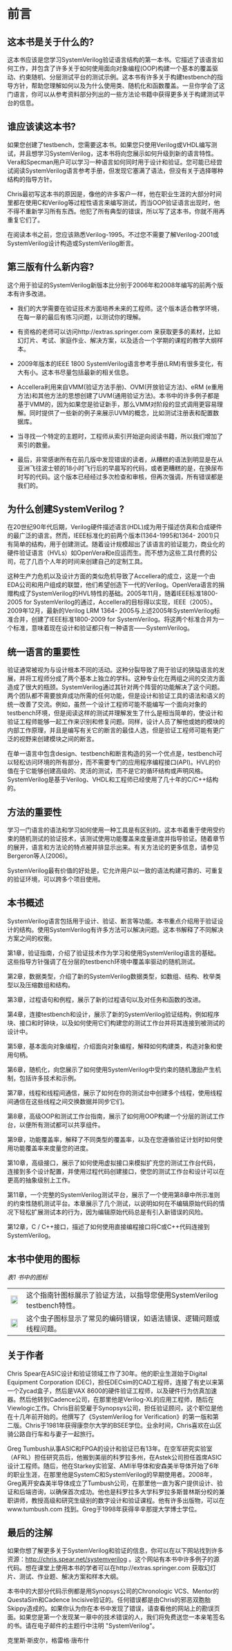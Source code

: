 # 前言

## 这本书是关于什么的?

这本书应该是您学习SystemVerilog验证语言结构的第一本书。它描述了该语言如何工作，并包含了许多关于如何使用面向对象编程(OOP)构建一个基本的覆盖驱动、约束随机、分层测试平台的测试示例。这本书有许多关于构建testbench的指导方针，帮助您理解如何以及为什么使用类、随机化和函数覆盖。一旦你学会了这门语言，你可以从参考资料部分列出的一些方法论书籍中获得更多关于构建测试平台的信息。

## 谁应该读这本书?

如果您创建了testbench，您需要这本书。如果您只使用Verilog或VHDL编写测试，并且想学习SystemVerilog，这本书将向您展示如何升级到新的语言特性。Vera和Specman用户可以学习一种语言如何同时用于设计和验证。您可能已经尝试阅读SystemVerilog语言参考手册，但发现它塞满了语法，但没有关于选择哪种结构的指导方针。

Chris最初写这本书的原因是，像他的许多客户一样，他在职业生涯的大部分时间里都在使用C和Verilog等过程性语言来编写测试，而当OOP验证语言出现时，他不得不重新学习所有东西。他犯了所有典型的错误，所以写了这本书，你就不用再重复它们了。

在阅读本书之前，您应该熟悉Verilog-1995。不过您不需要了解Verilog-2001或SystemVerilog设计构造或SystemVerilog断言。

## 第三版有什么新内容?

这个用于验证的SystemVerilog新版本比分别于2006年和2008年编写的前两个版本有许多改进。

-   我们的大学需要在验证技术方面培养未来的工程师。这个版本适合教学环境，在每一章的最后有练习问题，以测试你的理解。

-   有资格的老师可以访问http://extras.springer.com 来获取更多的素材，比如幻灯片、考试、家庭作业、解决方案，以及适合一个学期的课程的教学大纲样本。

-   2009年版本的IEEE 1800 SystemVerilog语言参考手册(LRM)有很多变化，有大有小。这本书尽量包括最新的相关信息。

-   Accellera利用来自VMM(验证方法手册)、OVM(开放验证方法)、eRM (e重用方法)和其他方法的思想创建了UVM(通用验证方法)。本书中的许多例子都是基于VMM的，因为如果您是验证新手，那么VMM对阶段的显式调用更容易理解。同时提供了一些新的例子来展示UVM的概念，比如测试注册表和配置数据库。

-   当寻找一个特定的主题时，工程师从索引开始逆向阅读书籍，所以我们增加了索引的数量。

-   最后，非常感谢所有在前几版中发现错误的读者，从糟糕的语法到明显是在从亚洲飞往波士顿的18小时飞行后的早晨写的代码，或者更糟糕的是，在换尿布时写的代码。这个版本已经经过多次检查和审核，但再次强调，所有错误都是我们的。

## 为什么创建SystemVerilog ?

在20世纪90年代后期，Verilog硬件描述语言(HDL)成为用于描述仿真和合成硬件的最广泛的语言。然而，IEEE标准化的前两个版本(1364-1995和1364- 2001)只有简单的结构，用于创建测试。随着设计规模超出了该语言的验证能力，商业化的硬件验证语言（HVLs）如OpenVera和e应运而生。而不想为这些工具付费的公司，花了几百个人年的时间来创建自己的定制工具。

这种生产力危机以及设计方面的类似危机导致了Accellera的成立，这是一个由EDA公司和用户组成的联盟，他们希望创造下一代的Verilog。OpenVera语言的捐赠构成了SystemVerilog的HVL特性的基础。2005年11月，随着IEEE标准1800-2005 for SystemVerilog的通过，Accellera的目标得以实现，IEEE（2005）。2009年12月，最新的Verilog LRM 1364- 2005与上述2005年SystemVerilog标准合并，创建了IEEE标准1800-2009 for SystemVerilog。将这两个标准合并为一个标准，意味着现在设计和验证都只有一种语言——SystemVerilog。

## 统一语言的重要性

验证通常被视为与设计根本不同的活动。这种分裂导致了用于验证的狭隘语言的发展，并将工程师分成了两个基本上独立的学科。这种专业化在两组之间的交流方面造成了很大的瓶颈。SystemVerilog通过其针对两个阵营的功能解决了这个问题。两个团队都不需要放弃成功所需的任何功能，但是设计和验证工具的语法和语义的统一改善了交流。例如，虽然一个设计工程师可能不能编写一个面向对象的testbench环境，但是阅读这样的测试并理解发生了什么是相当简单的，使设计和验证工程师能够一起工作来识别和修复问题。同样，设计人员了解他或她的模块的内部工作原理，并且是编写有关它的断言的最佳人选，但是验证工程师可能有更广泛的视野来创建模块之间的断言。

在单一语言中包含design、testbench和断言构造的另一个优点是，testbench可以轻松访问环境的所有部分，而不需要专门的应用程序编程接口(API)。HVL的价值在于它能够创建高级的、灵活的测试，而不是它的循环结构或声明风格。SystemVerilog是基于Verilog、VHDL和工程师已经使用了几十年的C/C++结构的。

## 方法的重要性

学习一门语言的语法和学习如何使用一种工具是有区别的。这本书着重于使用受约束的随机测试的验证技术，该测试使用功能覆盖来度量进度并指导验证。随着章节的展开，语言和方法论的特点被并排显示出来。有关方法论的更多信息，请参见Bergeron等人(2006)。

SystemVerilog最有价值的好处是，它允许用户以一致的语法构建可靠的、可重复的验证环境，可以跨多个项目使用。

## 本书概述

SystemVerilog语言包括用于设计、验证、断言等功能。本书重点介绍用于验证设计的结构。使用SystemVerilog有许多方法可以解决问题。这本书解释了不同解决方案之间的权衡。

第1章，验证指南，介绍了验证技术作为学习和使用SystemVerilog语言的基础。这些指导方针强调了在分层的testbench环境中覆盖率驱动的随机测试。

第2章，数据类型，介绍了新的SystemVerilog数据类型，如数组、结构、枚举类型以及压缩数组和结构。

第3章，过程语句和例程，展示了新的过程语句以及对任务和函数的改进。

第4章，连接testbench和设计，展示了新的SystemVerilog验证结构，例如程序块、接口和时钟块，以及如何使用它们构建您的测试工作台并将其连接到被测试的设计中。

第5章，基本面向对象编程，介绍面向对象编程，解释如何构建类，构造对象和使用句柄。

第6章，随机化，向您展示了如何使用SystemVerilog中受约束的随机激励产生机制，包括许多技术和示例。

第7章，线程和线程间通信，展示了如何在你的测试台中创建多个线程，使用线程间通信在这些线程之间交换数据并同步它们。

第8章，高级OOP和测试工作台指南，展示了如何用OOP构建一个分层的测试工作台，以便所有测试都可以共享组件。

第9章，功能覆盖率，解释了不同类型的覆盖率，以及在您遵循验证计划时如何使用功能覆盖率来度量您的进度。

第10章，高级接口，展示了如何使用虚拟接口来模拟扩充您的测试工作台代码，连接到多个设计配置，并使用过程代码创建接口，使您的测试工作台和设计可以在更高的抽象级别上工作。

第11章，一个完整的SystemVerilog测试平台，展示了一个使用第8章中所示准则的约束性随机测试平台。本章展示了几个测试，以说明如何在不编辑原始代码的情况下轻松扩展测试本的行为，因为编辑原始代码总是有引入新错误的风险。

第12章，C / C++接口，描述了如何使用直接编程接口将C或C++代码连接到SystemVerilog。

## 本书中使用的图标

*表1 书中的图标*

<table>
<tbody><tr>
  <td align="left"><img src="..\media\ch0_image1.png"width="90%"></td>
  <td align="left">这个指南针图标展示了验证方法，以指导您使用SystemVerilog testbench特性。
</td>
</tr>
<tr>
  <td align="left"><img src="..\media\ch0_image2.png" width="90%"/></td>
  <td align="left">这个虫子图标显示了常见的编码错误，如语法错误、逻辑问题或线程问题。
</td>
</tr>
</tbody></table>


## 关于作者

Chris Spear在ASIC设计和验证领域工作了30年。他的职业生涯始于Digital Equipment Corporation (DEC)，担任DECsim的CAD工程师，连接了有史以来第一个Zycad盒子，然后是VAX 8600的硬件验证工程师，以及硬件行为仿真加速器。然后他转到Cadence公司，在那里他是Verilog-XL的应用工程师，随后在Viewlogic工作。Chris目前受雇于Synopsys公司，担任验证顾问，这个职位是他在十几年前开始的。他撰写了《SystemVerilog for Verification》的第一版和第二版。Chris于1981年获得康奈尔大学的BSEE学位。业余时间，Chris喜欢在山区骑公路自行车和与妻子一起旅行。

Greg Tumbush从事ASIC和FPGA的设计和验证已有13年。在空军研究实验室（AFRL）担任研究员后，他搬到美丽的科罗拉多州，在Astek公司担任首席ASIC设计工程师。随后，他在Starkey实验室、AMI半导体和安森美半导体开始了6年的职业生涯，在那里他是SystemC和SystemVerilog的早期使用者。2008年，Greg离开安森美半导体成立了Tumbush公司，在那里他一直为客户提供设计、验证和后端咨询，以确保首次成功。他也是科罗拉多大学科罗拉多斯普林斯分校的兼职讲师，教授高级和研究生级别的数字设计和验证课程。他有许多出版物，可以在www.tumbush.com 找到。Greg于1998年获得辛辛那提大学博士学位。

## 最后的注解

如果你想了解更多关于SystemVerilog和验证的信息，你可以在以下网站找到许多资源：http://chris.spear.net/systemverilog 。这个网站有本书中许多例子的源代码。想在课堂上使用本书的学者可以在http://extras.springer.com 获取幻灯片、测试、作业题、解决方案和样本大纲。

本书中的大部分代码示例都是用Synopsys公司的Chronologic VCS、Mentor的QuestaSim和Cadence Incisive验证的。任何错误都是由Chris的邪恶双胞胎Skippy造成的。如果你认为你在本书中发现了错误，请查看他的网站上的勘误页面。如果您是第一个发现某一章中的技术错误的人，我们将免费送您一本亲笔签名的书。请在电子邮件的主题行中注明 "SystemVerilog"。


克里斯·斯皮尔，格雷格·唐布什

